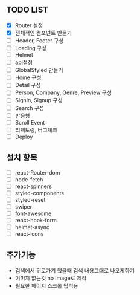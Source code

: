 ## TODO LIST

- [x] Router 설정
- [x] 전체적인 컴포넌트 만들기
- [ ] Header, Footer 구성
- [ ] Loading 구성
- [ ] Helmet
- [ ] api설정
- [ ] GlobalStyled 만들기
- [ ] Home 구성
- [ ] Detail 구성
- [ ] Person, Company, Genre, Preview 구성
- [ ] SignIn, Signup 구성
- [ ] Search 구성
- [ ] 반응형
- [ ] Scroll Event
- [ ] 리팩토링, 버그체크
- [ ] Deploy

## 설치 항목

- [ ] react-Router-dom
- [ ] node-fetch
- [ ] react-spinners
- [ ] styled-components
- [ ] styled-reset
- [ ] swiper
- [ ] font-awesome
- [ ] react-hook-form
- [ ] helmet-async
- [ ] react-icons

## 추가기능

- 검색에서 뒤로가기 했을때 검색 내용그대로 나오게하기
- 이미지 없는것 no image로 제작
- 필요한 페이지 스크롤 탑적용

